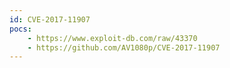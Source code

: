 ```yaml
---
id: CVE-2017-11907
pocs:
    - https://www.exploit-db.com/raw/43370
    - https://github.com/AV1080p/CVE-2017-11907
---
```

